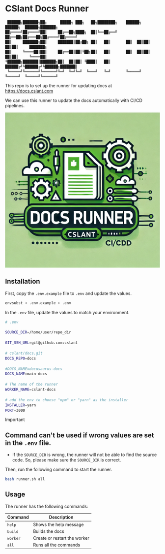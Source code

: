 # CSlant Docs Runner

```text
 ██████╗███████╗██╗      █████╗ ███╗   ██╗████████╗    ██████╗  ██████╗  ██████╗███████╗
██╔════╝██╔════╝██║     ██╔══██╗████╗  ██║╚══██╔══╝    ██╔══██╗██╔═══██╗██╔════╝██╔════╝
██║     ███████╗██║     ███████║██╔██╗ ██║   ██║       ██║  ██║██║   ██║██║     ███████╗
██║     ╚════██║██║     ██╔══██║██║╚██╗██║   ██║       ██║  ██║██║   ██║██║     ╚════██║
╚██████╗███████║███████╗██║  ██║██║ ╚████║   ██║       ██████╔╝╚██████╔╝╚██████╗███████║
 ╚═════╝╚══════╝╚══════╝╚═╝  ╚═╝╚═╝  ╚═══╝   ╚═╝       ╚═════╝  ╚═════╝  ╚═════╝╚══════╝
```

This repo is to set up the runner for updating docs at https://docs.cslant.com

We can use this runner to update the docs automatically with CI/CD pipelines.

<img src="https://github.com/cslant/docs/blob/main/static/img/cslant-docs-runner.webp" alt="CSlant docs runner">

## Installation

First, copy the `.env.example` file to `.env` and update the values.

```bash
envsubst < .env.example > .env
```

In the `.env` file, update the values to match your environment.

```bash
# .env

SOURCE_DIR=/home/user/repo_dir

GIT_SSH_URL=git@github.com:cslant

# cslant/docs.git
DOCS_REPO=docs

#DOCS_NAME=docusaurus-docs
DOCS_NAME=main-docs

# The name of the runner
WORKER_NAME=cslant-docs

# add the env to choose "npm" or "yarn" as the installer
INSTALLER=yarn
PORT=3000
```

> [!IMPORTANT]
> ## Command can't be used if wrong values are set in the `.env` file.
> * If the `SOURCE_DIR` is wrong, the runner will not be able to find the source code. So, please make sure the `SOURCE_DIR` is correct.

Then, run the following command to start the runner.

```bash
bash runner.sh all
```

## Usage

The runner has the following commands:

| Command  | Description                  |
|----------|------------------------------|
| `help`   | Shows the help message       |
| `build`  | Builds the docs              |
| `worker` | Create or restart the worker |
| `all`    | Runs all the commands        |
